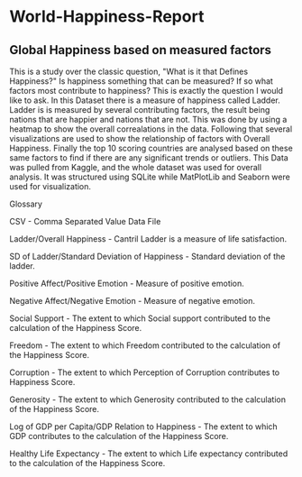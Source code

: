 # World-Happiness-Report
## Global Happiness based on measured factors

This is a study over the classic question, "What is it that Defines Happiness?" Is happiness something that can be measured?
If so what factors most contribute to happiness? This is exactly the question I would like to ask. In this Dataset there is a 
measure of happiness called Ladder. Ladder is is measured by several contributing factors, the result being nations
that are happier and nations that are not. This was done by using a heatmap to show the overall correalations in the data.
Following that several visualizations are used to show the relationship of factors with Overall Happiness.
Finally the top 10 scoring countries are analysed based on these same factors to find if there are any significant trends or outliers.
This Data was pulled from Kaggle, and the whole dataset was used for overall analysis.
It was structured using SQLite while MatPlotLib and Seaborn were used for visualization.

Glossary

CSV - Comma Separated Value Data File

Ladder/Overall Happiness - Cantril Ladder is a measure of life satisfaction.

SD of Ladder/Standard Deviation of Happiness - Standard deviation of the ladder.

Positive Affect/Positive Emotion - Measure of positive emotion.

Negative Affect/Negative Emotion - Measure of negative emotion.

Social Support - The extent to which Social support contributed to the calculation of the Happiness Score.

Freedom - The extent to which Freedom contributed to the calculation of the Happiness Score.

Corruption - The extent to which Perception of Corruption contributes to Happiness Score.

Generosity - The extent to which Generosity contributed to the calculation of the Happiness Score.

Log of GDP per Capita/GDP Relation to Happiness - The extent to which GDP contributes to the calculation of the Happiness Score.

Healthy Life Expectancy - The extent to which Life expectancy contributed to the calculation of the Happiness Score.
